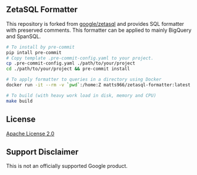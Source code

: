 ## ZetaSQL Formatter

This repository is forked from [google/zetasql](https://github.com/google/zetasql) and provides SQL formatter with preserved comments. This formatter can be applied to mainly BigQuery and SpanSQL.

```bash
# To install by pre-commit
pip intall pre-commit
# Copy template .pre-commit-config.yaml to your project.
cp .pre-commit-config.yaml ./path/to/your/project
cd ./path/to/your/project && pre-commit install
```

```bash
# To apply formatter to queries in a directory using Docker
docker run -it --rm -v `pwd`:/home:Z matts966/zetasql-formatter:latest
```

```bash
# To build (with heavy work load in disk, memory and CPU)
make build
```

## License

[Apache License 2.0](LICENSE)

## Support Disclaimer
This is not an officially supported Google product.
